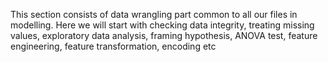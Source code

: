 This section consists of data wrangling part common to all our files in modelling. Here we will start with checking data integrity, treating missing values, exploratory data analysis, framing hypothesis, ANOVA test, feature engineering, feature transformation, encoding etc

